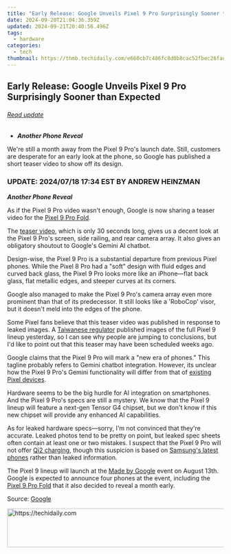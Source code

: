 ```yaml
---
title: "Early Release: Google Unveils Pixel 9 Pro Surprisingly Sooner than Expected"
date: 2024-09-20T21:04:36.359Z
updated: 2024-09-21T20:40:56.496Z
tags:
  - hardware
categories:
  - tech
thumbnail: https://thmb.techidaily.com/e660cb7c486fc8d0b8cac52fbec26fad8dcc27b5b29050cd2236573beb2ecb06.jpg
---
```


## Early Release: Google Unveils Pixel 9 Pro Surprisingly Sooner than Expected

###### [Read update](https://win-solutions.techidaily.com/troubleshooting-guide-resolving-windows-compatibility-problems-for-msi-mystic-light/) 

* **_Another Phone Reveal_**

 We're still a month away from the Pixel 9 Pro's launch date. Still, customers are desperate for an early look at the phone, so Google has published a short teaser video to show off its design.

###  UPDATE: 2024/07/18 17:34 EST BY ANDREW HEINZMAN

**_Another Phone Reveal_** 

 As if the Pixel 9 Pro video wasn't enough, Google is now sharing a teaser video for the [Pixel 9 Pro Fold](https://www.youtube.com/watch?v=NC%5FA3EHFKF4).

 The [teaser video](https://www.youtube.com/watch?v=OMVpP-Zam1A), which is only 30 seconds long, gives us a decent look at the Pixel 9 Pro's screen, side railing, and rear camera array. It also gives an obligatory shoutout to Google's Gemini AI chatbot.

 Design-wise, the Pixel 9 Pro is a substantial departure from previous Pixel phones. While the Pixel 8 Pro had a "soft" design with fluid edges and curved back glass, the Pixel 9 Pro looks more like an iPhone—flat back glass, flat metallic edges, and steeper curves at its corners.

 Google also managed to make the Pixel 9 Pro's camera array even more prominent than that of its predecessor. It still looks like a 'RoboCop' visor, but it doesn't meld into the edges of the phone.

 Some Pixel fans believe that this teaser video was published in response to leaked images. A [Taiwanese regulator](https://www.extremetech.com/mobile/all-four-new-pixel-9-phones-leaked-by-taiwanese-regulator) published images of the full Pixel 9 lineup yesterday, so I can see why people are jumping to conclusions, but I'd like to point out that this teaser may have been scheduled weeks ago.

 Google claims that the Pixel 9 Pro will mark a "new era of phones." This tagline probably refers to Gemini chatbot integration. However, its unclear how the Pixel 9 Pro's Gemini functionality will differ from that of [existing Pixel devices](https://some-approaches.techidaily.com/supercharge-your-screens-with-video-enhancer-v22-for-2024/).

 Hardware seems to be the big hurdle for AI integration on smartphones. And the Pixel 9 Pro's specs are still a mystery. We know that the Pixel 9 lineup will feature a next-gen Tensor G4 chipset, but we don't know if this new chipset will provide any enhanced AI capabilities.

 As for leaked hardware specs—sorry, I'm not convinced that they're accurate. Leaked photos tend to be pretty on point, but leaked spec sheets often contain at least one or two mistakes. I suspect that the Pixel 9 Pro will not offer [Qi2 charging](https://youtube-zero.techidaily.com/ed-fake-following-fiasco-avoiding-illusory-supporters-in-social-media-space/), though this suspicion is based on [Samsung's latest phones](https://vimeo-videos.techidaily.com/2024-approved-mastering-profit-strategies-for-vimeo-content-creators/) rather than leaked information.

 The Pixel 9 lineup will launch at the [Made by Google](https://facebook-clips.techidaily.com/updated-fb-video-extraction-creating-mp3s-in-minutes/) event on August 13th. Google is expected to announce four phones at the event, including the [Pixel 9 Pro Fold](https://www.youtube.com/watch?v=NC%5FA3EHFKF4) that it also decided to reveal a month early.

 Source: [Google](https://store.google.com/magazine/google%5Fpixel%5F9%5Fpro?)

<ins class="adsbygoogle"
     style="display:block"
     data-ad-format="autorelaxed"
     data-ad-client="ca-pub-7571918770474297"
     data-ad-slot="1223367746"></ins>

<ins class="adsbygoogle"
     style="display:block"
     data-ad-client="ca-pub-7571918770474297"
     data-ad-slot="8358498916"
     data-ad-format="auto"
     data-full-width-responsive="true"></ins>



<!-- affiliate ads begin -->
<a href="https://aligracehair.sjv.io/c/5597632/1896546/19272" target="_top" id="1896546">
  <img src="//a.impactradius-go.com/display-ad/19272-1896546" border="0" alt="https://techidaily.com" width="728" height="90"/>
</a>
<img height="0" width="0" src="https://aligracehair.sjv.io/i/5597632/1896546/19272" style="position:absolute;visibility:hidden;" border="0" />
<!-- affiliate ads end -->

